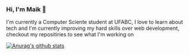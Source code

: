 ### Hi, I'm Maik 👋


I'm currently a Computer Sciente student at UFABC, I love to learn about tech and I'm currently improving my hard skills over web development, checkout my repositiries to see what I'm working on


[![Anurag's github stats](https://github-readme-stats.vercel.app/api?username=MaikHenriqueSP)](https://github.com/anuraghazra/github-readme-stats)
<!--
**MaikHenriqueSP/MaikHenriqueSP** is a ✨ _special_ ✨ repository because its `README.md` (this file) appears on your GitHub profile.

Here are some ideas to get you started:

- 🔭 I’m currently working on ...
- 🌱 I’m currently learning ...
- 👯 I’m looking to collaborate on ...
- 🤔 I’m looking for help with ...
- 💬 Ask me about ...
- 📫 How to reach me: ...
- 😄 Pronouns: ...
- ⚡ Fun fact: ...
-->
